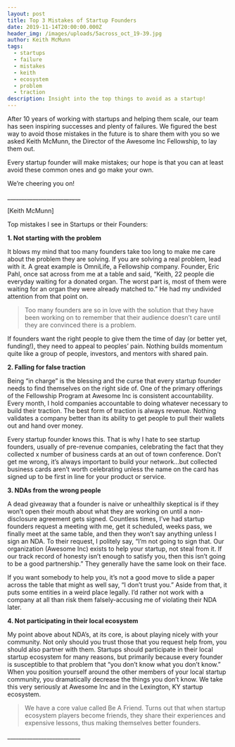 ```yaml
---
layout: post
title: Top 3 Mistakes of Startup Founders
date: 2019-11-14T20:00:00.000Z
header_img: /images/uploads/5across_oct_19-39.jpg
author: Keith McMunn
tags:
  - startups
  - failure
  - mistakes
  - keith
  - ecosystem
  - problem
  - traction
description: Insight into the top things to avoid as a startup!
---
```

After 10 years of working with startups and helping them scale, our team has seen inspiring successes and plenty of failures. We figured the best way to avoid those mistakes in the future is to share them with you so we asked Keith McMunn, the Director of the Awesome Inc Fellowship, to lay them out.



Every startup founder will make mistakes; our hope is that you can at least avoid these common ones and go make your own.



We’re cheering you on!



\_\_\_\_\_\_\_\_\_\_\_\_\_\_\_\_\_\_\_\_\_\_\_\_\_\_

\[Keith McMunn]



Top mistakes I see in Startups or their Founders:



**1. Not starting with the problem**



It blows my mind that too many founders take too long to make me care about the problem they are solving. If you are solving a real problem, lead with it. A great example is OmniLife, a Fellowship company. Founder, Eric Pahl, once sat across from me at a table and said, “Keith, 22 people die everyday waiting for a donated organ. The worst part is, most of them were waiting for an organ they were already matched to.” He had my undivided attention from that point on. 



> Too many founders are so in love with the solution that they have been working on to remember that their audience doesn’t care until they are convinced there is a problem. 
>
>

If founders want the right people to give them the time of day (or better yet, funding!), they need to appeal to peoples’ pain. Nothing builds momentum quite like a group of people, investors, and mentors with shared pain.



**2. Falling for false traction**



Being “in charge” is the blessing and the curse that every startup founder needs to find themselves on the right side of. One of the primary offerings of the Fellowship Program at Awesome Inc is consistent accountability. Every month, I hold companies accountable to doing whatever necessary to build their traction. The best form of traction is always revenue. Nothing validates a company better than its ability to get people to pull their wallets out and hand over money.



Every startup founder knows this. That is why I hate to see startup founders, usually of pre-revenue companies, celebrating the fact that they collected x number of business cards at an out of town conference. Don’t get me wrong, it’s always important to build your network...but collected business cards aren’t worth celebrating unless the name on the card has signed up to be first in line for your product or service.



**3. NDAs from the wrong people**



A dead giveaway that a founder is naive or unhealthily skeptical is if they won’t open their mouth about what they are working on until a non-disclosure agreement gets signed. Countless times, I’ve had startup founders request a meeting with me, get it scheduled, weeks pass, we finally meet at the same table, and then they won’t say anything unless I sign an NDA. To their request, I politely say, “I’m not going to sign that. Our organization (Awesome Inc) exists to help your startup, not steal from it. If our track record of honesty isn’t enough to satisfy you, then this isn’t going to be a good partnership.” They generally have the same look on their face. 

If you want somebody to help you, it’s not a good move to slide a paper across the table that might as well say, “I don’t trust you.” Aside from that, it puts some entities in a weird place legally. I’d rather not work with a company at all than risk them falsely-accusing me of violating their NDA later.



**4. Not participating in their local ecosystem**



My point above about NDA’s, at its core, is about playing nicely with your community. Not only should you trust those that you request help from, you should also partner with them. Startups should participate in their local startup ecosystem for many reasons, but primarily because every founder is susceptible to that problem that “you don’t know what you don’t know.” When you position yourself around the other members of your local startup community, you dramatically decrease the things you don’t know. We take this very seriously at Awesome Inc and in the Lexington, KY startup ecosystem. 

> We have a core value called Be A Friend. Turns out that when startup ecosystem players become friends, they share their experiences and expensive lessons, thus making themselves better founders.  



\_\_\_\_\_\_\_\_\_\_\_\_\_\_\_\_\_\_\_\_\_\_\_\_\_\_

